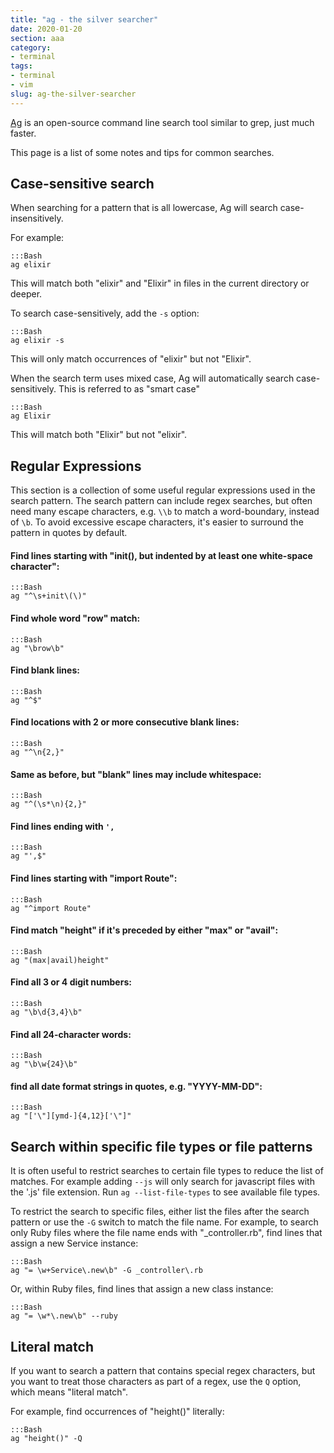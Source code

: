 ```yaml
---
title: "ag - the silver searcher"
date: 2020-01-20
section: aaa
category:
- terminal
tags:
- terminal
- vim
slug: ag-the-silver-searcher
---
```


[Ag](https://geoff.greer.fm/ag/) is an open-source command line search tool similar to grep, just much faster.

This page is a list of some notes and tips for common searches.

## Case-sensitive search

When searching for a pattern that is all lowercase, Ag will search case-insensitively.

For example:

    :::Bash
    ag elixir

This will match both "elixir" and "Elixir" in files in the current directory or deeper.

To search case-sensitively, add the `-s` option:

    :::Bash
    ag elixir -s

This will only match occurrences of "elixir" but not "Elixir".

When the search term uses mixed case, Ag will automatically search case-sensitively.
This is referred to as "smart case"

    :::Bash
    ag Elixir

This will match both "Elixir" but not "elixir".

## Regular Expressions

This section is a collection of some useful regular expressions used in the search pattern.
The search pattern can include regex searches, but often need many escape characters,
e.g. `\\b` to match a word-boundary, instead of `\b`.
To avoid excessive escape characters, it's easier to surround the pattern in quotes by default.

#### Find lines starting with "init(), but indented by at least one white-space character":

    :::Bash
    ag "^\s+init\(\)"

#### Find whole word "row" match:

    :::Bash
    ag "\brow\b"

#### Find blank lines:

    :::Bash
    ag "^$"

#### Find locations with 2 or more consecutive blank lines:
    :::Bash
    ag "^\n{2,}"

#### Same as before, but "blank" lines may include whitespace:
    :::Bash
    ag "^(\s*\n){2,}"

#### Find lines ending with `',`
    :::Bash
    ag "',$"

#### Find lines starting with "import Route":
    :::Bash
    ag "^import Route"

#### Find match "height" if it's preceded by either "max" or "avail":
    :::Bash
    ag "(max|avail)height"

#### Find all 3 or 4 digit numbers:
    :::Bash
    ag "\b\d{3,4}\b"

#### Find all 24-character words:
    :::Bash
    ag "\b\w{24}\b"

#### find all date format strings in quotes, e.g. "YYYY-MM-DD":
    :::Bash
    ag "['\"][ymd-]{4,12}['\"]"

## Search within specific file types or file patterns

It is often useful to restrict searches to certain file types to reduce the list of matches. 
For example adding `--js` will only search for javascript files with the '.js' file extension.
Run `ag --list-file-types` to see available file types.

To restrict the search to specific files, either list the files after the search pattern
or use the `-G` switch to match the file name. For example, to search only Ruby files
where the file name ends with "_controller.rb", find lines that assign a new
Service instance:

    :::Bash
    ag "= \w+Service\.new\b" -G _controller\.rb

Or, within Ruby files, find lines that assign a new class instance:

    :::Bash
    ag "= \w*\.new\b" --ruby

## Literal match

If you want to search a pattern that contains special regex characters, but you
want to treat those characters as part of a regex, use the `Q` option, which means
"literal match".

For example, find occurrences of "height()" literally:

    :::Bash
    ag "height()" -Q

